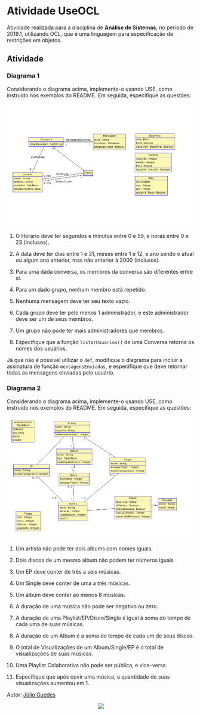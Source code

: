 # Atividade UseOCL

Atividade realizada para a disciplina de **Análise de Sistemas**, no período de 2019.1, utilizando OCL, que é  uma linguagem para especificação de restrições em objetos.

## Atividade

### Diagrama 1

Considerando o diagrama acima, implemente-o usando USE, como instruído nos exemplos do README. Em seguida, especifique as questões:

![Chat](img/diagrama1.png)

1. O Horario deve ter segundos e minutos entre 0 e 59, e horas entre 0 e 23 (inclusos).

2. A data deve ter dias entre 1 e 31, meses entre 1 e 12, e ano sendo o atual ou algum ano anterior, mas não anterior à 2000 (inclusos).

3. Para uma dada conversa, os membros da conversa são diferentes entre si.

4. Para um dado grupo, nenhum membro está repetido.

5. Nenhuma mensagem deve ter seu texto vazio.

6. Cada grupo deve ter pelo menos 1 administrador, e este administrador deve ser um de seus membros.

7. Um grupo não pode ter mais administradores que membros.

8. Especifique que a função `listarUsuarios()` de uma Conversa retorna os nomes dos usuários.

Já que não é possível utilizar o `def`, modifique o diagrama para incluir a assinatura de função `mensagensEnviadas`, e especifique que deve retornar todas as mensagens enviadas pelo usuário.

### Diagrama 2

Considerando o diagrama acima, implemente-o usando USE, como instruído nos exemplos do README. Em seguida, especifique as questões:

![Musica](img/diagrama2.png)

1. Um artista não pode ter dois albums com nomes iguais.

2. Dois discos de um mesmo album não podem ter números iguais

3. Um EP deve conter de três a seis músicas.

4. Um Single deve conter de uma a três músicas.

5. Um album deve conter ao menos 8 musicas.

6. A duração de uma música não pode ser negativo ou zero.

7. A duração de uma Playlist/EP/Disco/Single é igual à soma do tempo de cada uma de suas músicas.

8. A duração de um Album é a soma do tempo de cada um de seus discos.

9. O total de Visualizações de um Album/Single/EP é o total de visualizações de suas músicas.

10. Uma Playlist Colaborativa não pode ser pública, e vice-versa.

11. Especifique que após ouvir uma música, a quantidade de suas visualizações aumentou em 1.

Autor: [Júlio Guedes](https://github.com/juliobguedes/use_instrucoes/blob/master/2019_1/exercicio.md)

<p align="center">
    <img src="http://alumni.computacao.ufcg.edu.br/static/logica/images/logo.png"/>
</p>